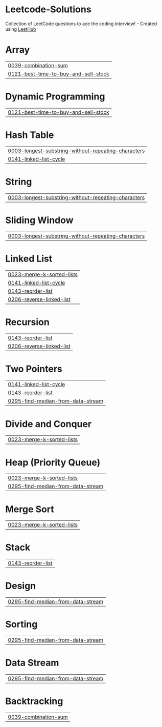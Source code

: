 # Leetcode-Solutions
Collection of LeetCode questions to ace the coding interview! - Created using [LeetHub](https://github.com/QasimWani/LeetHub)


# Array
|  |
| ------- |
| [0039-combination-sum](https://github.com/adithyarajk/Leetcode/tree/master/0039-combination-sum) |
| [0121-best-time-to-buy-and-sell-stock](https://github.com/adithyarajk/Leetcode/tree/master/0121-best-time-to-buy-and-sell-stock) |
# Dynamic Programming
|  |
| ------- |
| [0121-best-time-to-buy-and-sell-stock](https://github.com/adithyarajk/Leetcode/tree/master/0121-best-time-to-buy-and-sell-stock) |
# Hash Table
|  |
| ------- |
| [0003-longest-substring-without-repeating-characters](https://github.com/adithyarajk/Leetcode/tree/master/0003-longest-substring-without-repeating-characters) |
| [0141-linked-list-cycle](https://github.com/adithyarajk/Leetcode/tree/master/0141-linked-list-cycle) |
# String
|  |
| ------- |
| [0003-longest-substring-without-repeating-characters](https://github.com/adithyarajk/Leetcode/tree/master/0003-longest-substring-without-repeating-characters) |
# Sliding Window
|  |
| ------- |
| [0003-longest-substring-without-repeating-characters](https://github.com/adithyarajk/Leetcode/tree/master/0003-longest-substring-without-repeating-characters) |
# Linked List
|  |
| ------- |
| [0023-merge-k-sorted-lists](https://github.com/adithyarajk/Leetcode/tree/master/0023-merge-k-sorted-lists) |
| [0141-linked-list-cycle](https://github.com/adithyarajk/Leetcode/tree/master/0141-linked-list-cycle) |
| [0143-reorder-list](https://github.com/adithyarajk/Leetcode/tree/master/0143-reorder-list) |
| [0206-reverse-linked-list](https://github.com/adithyarajk/Leetcode/tree/master/0206-reverse-linked-list) |
# Recursion
|  |
| ------- |
| [0143-reorder-list](https://github.com/adithyarajk/Leetcode/tree/master/0143-reorder-list) |
| [0206-reverse-linked-list](https://github.com/adithyarajk/Leetcode/tree/master/0206-reverse-linked-list) |
# Two Pointers
|  |
| ------- |
| [0141-linked-list-cycle](https://github.com/adithyarajk/Leetcode/tree/master/0141-linked-list-cycle) |
| [0143-reorder-list](https://github.com/adithyarajk/Leetcode/tree/master/0143-reorder-list) |
| [0295-find-median-from-data-stream](https://github.com/adithyarajk/Leetcode/tree/master/0295-find-median-from-data-stream) |
# Divide and Conquer
|  |
| ------- |
| [0023-merge-k-sorted-lists](https://github.com/adithyarajk/Leetcode/tree/master/0023-merge-k-sorted-lists) |
# Heap (Priority Queue)
|  |
| ------- |
| [0023-merge-k-sorted-lists](https://github.com/adithyarajk/Leetcode/tree/master/0023-merge-k-sorted-lists) |
| [0295-find-median-from-data-stream](https://github.com/adithyarajk/Leetcode/tree/master/0295-find-median-from-data-stream) |
# Merge Sort
|  |
| ------- |
| [0023-merge-k-sorted-lists](https://github.com/adithyarajk/Leetcode/tree/master/0023-merge-k-sorted-lists) |
# Stack
|  |
| ------- |
| [0143-reorder-list](https://github.com/adithyarajk/Leetcode/tree/master/0143-reorder-list) |
# Design
|  |
| ------- |
| [0295-find-median-from-data-stream](https://github.com/adithyarajk/Leetcode/tree/master/0295-find-median-from-data-stream) |
# Sorting
|  |
| ------- |
| [0295-find-median-from-data-stream](https://github.com/adithyarajk/Leetcode/tree/master/0295-find-median-from-data-stream) |
# Data Stream
|  |
| ------- |
| [0295-find-median-from-data-stream](https://github.com/adithyarajk/Leetcode/tree/master/0295-find-median-from-data-stream) |
# Backtracking
|  |
| ------- |
| [0039-combination-sum](https://github.com/adithyarajk/Leetcode/tree/master/0039-combination-sum) |